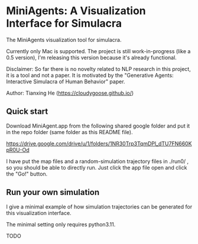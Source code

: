 # MiniAgents: A Visualization Interface for Simulacra

The MiniAgents visualization tool for simulacra.

Currently only Mac is supported. The project is still work-in-progress (like a 0.5 version), I'm releasing this version because it's already functional.

Disclaimer: So far there is no novelty related to NLP research in this project, it is a tool and not a paper. It is motivated by the "Generative Agents: Interactive Simulacra of Human Behavior" paper.

Author: Tianxing He (https://cloudygoose.github.io/)

## Quick start

Download MiniAgent.app from the following shared google folder and put it in the repo folder (same folder as this README file).

https://drive.google.com/drive/u/1/folders/1NR30Trp3TqmDPl_dTU7FN660KpR0U-Od

I have put the map files and a random-simulation trajectory files in ./run0/ , so you should be able to directly run. Just click the app file open and click the "Go!" button.

## Run your own simulation

I give a minimal example of how simulation trajectories can be generated for this visualization interface.

The minimal setting only requires python3.11.

TODO
